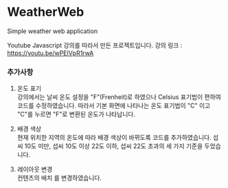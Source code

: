 # WeatherWeb
Simple weather web application

Youtube Javascript 강의를 따라서 만든 프로젝트입니다.
강의 링크 : https://youtu.be/wPElVpR1rwA


### 추가사항
1. 온도 표기<br/>
  강의에서는 날씨 온도 설정을 "F"(Frenheit)로 하였으나 Celsius 표기법이 편하여 코드를 수정하였습니다.
  따라서 기본 화면에 나타나는 온도 표기법이 "C" 이고 "C"를 누르면 "F"로 변환된 온도가 나타납니다.

2. 배경 색상<br/>
  현재 위치한 지역의 온도에 따라 배경 색상이 바뀌도록 코드를 추가하였습니다.
  섭씨 10도 미만, 섭씨 10도 이상 22도 이하, 섭씨 22도 초과의 세 가지 기준을 두었습니다.

3. 레이아웃 변경<br/>
   컨텐츠의 배치 를 변경하였습니다.
